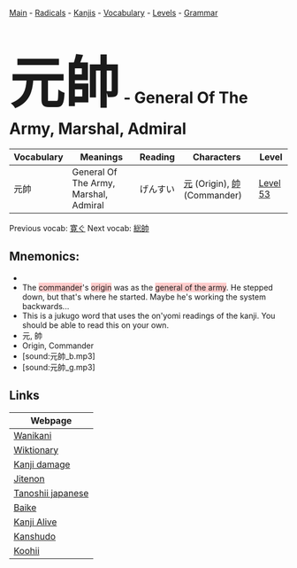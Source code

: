 <style> bigfont {font-size: 100px}</style>
[Main](../README.md) -
[Radicals](../radicals.md) -
[Kanjis](../kanjis.md) -
[Vocabulary](../vocabulary.md) -
[Levels](../levels.md) -
[Grammar](../grammar.md)
# <bigfont> 元帥</bigfont> - General Of The Army, Marshal, Admiral 

| Vocabulary | Meanings | Reading | Characters | Level |
| --- | --- | --- | --- | --- |
| 元帥 | General Of The Army, Marshal, Admiral | げんすい |  [元](../kanjis/元.md) (Origin), [帥](../kanjis/帥.md) (Commander) | [Level 53](../levels/wk_level53.md) |

Previous vocab: [寛ぐ](寛ぐ.md) Next vocab: [総帥](総帥.md) 

## Mnemonics:

* 
* The <span style="background-color:#ffcccb"> commander</span>'s <span style="background-color:#ffcccb"> origin</span> was as the <span style="background-color:#ffcccb"> general of the army</span>. He stepped down, but that's where he started. Maybe he's working the system backwards...
* This is a jukugo word that uses the on'yomi readings of the kanji. You should be able to read this on your own.
* 元, 帥
* Origin, Commander
* [sound:元帥_b.mp3]
* [sound:元帥_g.mp3]


## Links 

| Webpage |
| --- |
| [Wanikani          ](https://www.wanikani.com/kanji/元帥) |
| [Wiktionary        ](https://en.wiktionary.org/wiki/元帥) |
| [Kanji damage      ](http://www.kanjidamage.com/kanji/search?utf8=✓&q=元帥) |
| [Jitenon           ](https://jitenon.com/kanji/元帥) |
| [Tanoshii japanese ](https://www.tanoshiijapanese.com/dictionary/kanji.cfm?k=元帥) |
| [Baike             ](https://baike.baidu.com/item/元帥) |
| [Kanji Alive       ](https://app.kanjialive.com/元帥) |
| [Kanshudo          ](https://www.kanshudo.com/searchmn?q=元帥) |
| [Koohii            ](https://kanji.koohii.com/study/kanji/元帥) |
